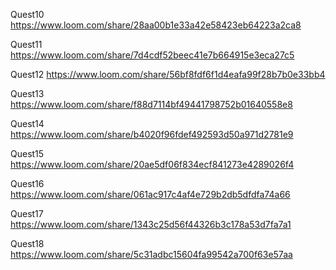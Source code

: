Quest10 https://www.loom.com/share/28aa00b1e33a42e58423eb64223a2ca8

Quest11 https://www.loom.com/share/7d4cdf52beec41e7b664915e3eca27c5

Quest12 https://www.loom.com/share/56bf8fdf6f1d4eafa99f28b7b0e33bb4

Quest13 https://www.loom.com/share/f88d7114bf49441798752b01640558e8

Quest14 https://www.loom.com/share/b4020f96fdef492593d50a971d2781e9

Quest15 https://www.loom.com/share/20ae5df06f834ecf841273e4289026f4

Quest16 https://www.loom.com/share/061ac917c4af4e729b2db5dfdfa74a66

Quest17 https://www.loom.com/share/1343c25d56f44326b3c178a53d7fa7a1

Quest18 https://www.loom.com/share/5c31adbc15604fa99542a700f63e57aa
